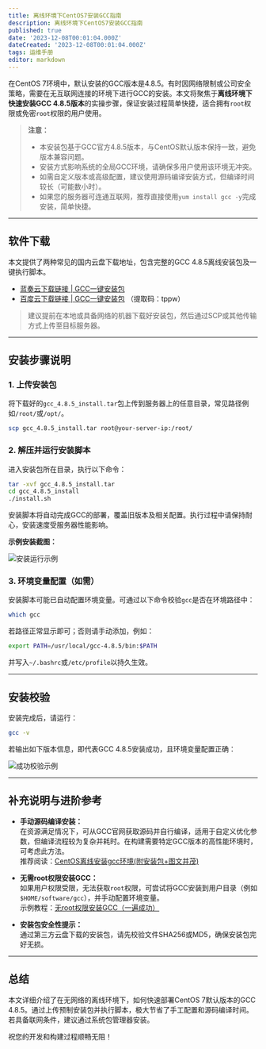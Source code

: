 ```yaml
---
title: 离线环境下CentOS7安装GCC指南
description: 离线环境下CentOS7安装GCC指南
published: true
date: '2023-12-08T00:01:04.000Z'
dateCreated: '2023-12-08T00:01:04.000Z'
tags: 运维手册
editor: markdown
---
```


在CentOS 7环境中，默认安装的GCC版本是4.8.5。有时因网络限制或公司安全策略，需要在无互联网连接的环境下进行GCC的安装。本文将聚焦于**离线环境下快速安装GCC 4.8.5版本**的实操步骤，保证安装过程简单快捷，适合拥有`root`权限或免密`root`权限的用户使用。

<!-- more -->

> **注意：**
> - 本安装包基于GCC官方4.8.5版本，与CentOS默认版本保持一致，避免版本兼容问题。
> - 安装方式影响系统的全局GCC环境，请确保多用户使用该环境无冲突。
> - 如需自定义版本或高级配置，建议使用源码编译安装方式，但编译时间较长（可能数小时）。
> - 如果您的服务器可连通互联网，推荐直接使用`yum install gcc -y`完成安装，简单快捷。

---

## 软件下载

本文提供了两种常见的国内云盘下载地址，包含完整的GCC 4.8.5离线安装包及一键执行脚本。

- [蓝奏云下载链接 | GCC一键安装包](https://liboshuai.lanzoum.com/i6OIv1h8bere)
- [百度云下载链接 | GCC一键安装包](https://pan.baidu.com/s/1MFSqB5-m6FhDbViNYI158Q?pwd=tppw) （提取码：tppw）

> 建议提前在本地或具备网络的机器下载好安装包，然后通过SCP或其他传输方式上传至目标服务器。

---

## 安装步骤说明

### 1. 上传安装包

将下载好的`gcc_4.8.5_install.tar`包上传到服务器上的任意目录，常见路径例如`/root/`或`/opt/`。

```bash
scp gcc_4.8.5_install.tar root@your-server-ip:/root/
```

### 2. 解压并运行安装脚本

进入安装包所在目录，执行以下命令：

```bash
tar -xvf gcc_4.8.5_install.tar
cd gcc_4.8.5_install
./install.sh
```

安装脚本将自动完成GCC的部署，覆盖旧版本及相关配置。执行过程中请保持耐心，安装速度受服务器性能影响。

**示例安装截图：**

![安装运行示例](https://lbs-images.oss-cn-shanghai.aliyuncs.com/202504232356995.png)

### 3. 环境变量配置（如需）

安装脚本可能已自动配置环境变量。可通过以下命令校验`gcc`是否在环境路径中：

```bash
which gcc
```

若路径正常显示即可；否则请手动添加，例如：

```bash
export PATH=/usr/local/gcc-4.8.5/bin:$PATH
```

并写入`~/.bashrc`或`/etc/profile`以持久生效。

---

## 安装校验

安装完成后，请运行：

```bash
gcc -v
```

若输出如下版本信息，即代表GCC 4.8.5安装成功，且环境变量配置正确：

![成功校验示例](https://lbs-images.oss-cn-shanghai.aliyuncs.com/202504232356016.png)

---

## 补充说明与进阶参考

- **手动源码编译安装：**  
  在资源满足情况下，可从GCC官网获取源码并自行编译，适用于自定义优化参数，但编译流程较为复杂并耗时。在构建需要特定GCC版本的高性能环境时，可考虑此方法。  
  推荐阅读：[CentOS离线安装gcc环境(附安装包+图文并茂)](https://www.cnblogs.com/niceyoo/p/14532228.html)

- **无需root权限安装GCC：**  
  如果用户权限受限，无法获取`root`权限，可尝试将GCC安装到用户目录（例如`$HOME/software/gcc`），并手动配置环境变量。  
  示例教程：[无root权限安装GCC（一遍成功）](https://blog.csdn.net/qq_38308388/article/details/127574517)

- **安装包安全性提示：**  
  通过第三方云盘下载的安装包，请先校验文件SHA256或MD5，确保安装包完好无损。

---

## 总结

本文详细介绍了在无网络的离线环境下，如何快速部署CentOS 7默认版本的GCC 4.8.5。通过上传预制安装包并执行脚本，极大节省了手工配置和源码编译时间。若具备联网条件，建议通过系统包管理器安装。

祝您的开发和构建过程顺畅无阻！